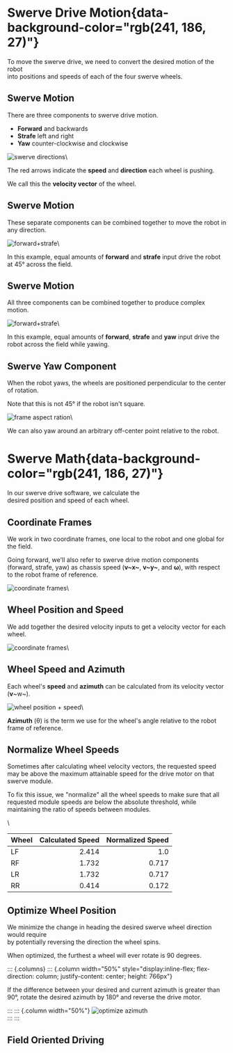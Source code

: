 # Swerve Drive Motion{data-background-color="rgb(241, 186, 27)"}

To move the swerve drive, we need to convert the desired motion of the robot \
into positions and speeds of each of the four swerve wheels.

## Swerve Motion

There are three components to swerve drive motion.

- **Forward** and backwards
- **Strafe** left and right
- **Yaw** counter-clockwise and clockwise

![swerve directions](img/swerve-math/directions.svg)\

The red arrows indicate the **speed** and **direction** each wheel is pushing.

We call this the **velocity vector** of the wheel.

## Swerve Motion

These separate components can be combined together to move the robot in any direction.

![forward+strafe](img/swerve-math/forward+strafe.svg)\

In this example, equal amounts of **forward** and **strafe** input drive the robot at 45° across the field.

## Swerve Motion

All three components can be combined together to produce complex motion.

![forward+strafe](img/swerve-math/forward+strafe+yaw.svg)\

In this example, equal amounts of **forward**, **strafe** and **yaw** input drive the robot across the field while yawing.

## Swerve Yaw Component

When the robot yaws, the wheels are positioned perpendicular to the center of rotation.

Note that this is not 45° if the robot isn't square.

![frame aspect ration](img/swerve-math/frame-aspect.svg)\

We can also yaw around an arbitrary off-center point relative to the robot.

# Swerve Math{data-background-color="rgb(241, 186, 27)"}

In our swerve drive software, we calculate the \
desired position and speed of each wheel.

## Coordinate Frames

We work in two coordinate frames, one local to the robot and one global for the field.

Going forward, we'll also refer to swerve drive motion components (forward, strafe, yaw) as chassis speed (**v~x~**, **v~y~**, and **ω**), with respect to the robot frame of reference.

![coordinate frames](img/swerve-math/coordinate-frames.svg)\

## Wheel Position and Speed

We add together the desired velocity inputs to get a velocity vector for each wheel.

![coordinate frames](img/swerve-math/wheel-vectors.svg)\

## Wheel Speed and Azimuth

Each wheel's **speed** and **azimuth** can be calculated from its velocity vector (**v**~w~).

![wheel position + speed](img/swerve-math/wheel-position+speed.svg)\

**Azimuth** (θ) is the term we use for the wheel's angle relative to the robot frame of reference.

## Normalize Wheel Speeds

Sometimes after calculating wheel velocity vectors, the requested speed may be above the maximum attainable speed for the drive motor on that swerve module.

To fix this issue, we "normalize" all the wheel speeds to make sure that all requested module speeds are below the absolute threshold, while maintaining the ratio of speeds between modules.

\

| Wheel | Calculated Speed | Normalized Speed |
| ----- | ---------------: | ---------------: |
| LF    |            2.414 |              1.0 |
| RF    |            1.732 |            0.717 |
| LR    |            1.732 |            0.717 |
| RR    |            0.414 |            0.172 |

## Optimize Wheel Position

We minimize the change in heading the desired swerve wheel direction would require \
by potentially reversing the direction the wheel spins.

When optimized, the furthest a wheel will ever rotate is 90 degrees.

::: {.columns}
::: {.column width="50%" style="display:inline-flex; flex-direction: column; justify-content: center; height: 766px"}

If the difference between your desired and current azimuth is greater than 90°, rotate the desired azimuth by 180° and reverse the drive motor.

:::
::: {.column width="50%"}
![optimize azimuth](img/swerve-math/optimized-azimuth.svg)\
:::
:::

## Field Oriented Driving

